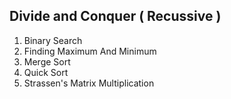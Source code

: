Divide and Conquer ( Recussive )
------------------
1. Binary Search
2. Finding Maximum And Minimum
3. Merge Sort
4. Quick Sort
5. Strassen's Matrix Multiplication
   
